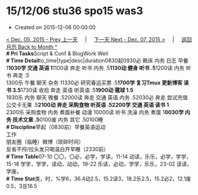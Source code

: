 # 15/12/06 stu36 spo15 was3

* Created on 2015-12-06 00:00:00

[&lt; Dec. 05, 2015 - Prev 上一天](d05.md)     \|     [下一天 Next - Dec. 07, 2015 &gt;](d07.md)     \|     [返回月历 Back to Month ^](index.md)   
**\# Pri Tasks**Script & Conf & BlogWork Well  
**\# Time Detail**to\_time\|type\|desc\|duration0830起0930必 赖床 内务 日志 早餐 1**1030学 交通 英语 1**1100读 奔走 听书 内务 .5**1130动 健身 听书 .5**1200读 内务 听书 奔走 .5  
1300乐 午餐 聊天 杂务 11330必 研究春运买票 .5**1700学 复习Tmux 更新博客 读书 3.5**1730读 收拾 奔走 英语 听英语 .5**1900动 毽球 1.5**  
1930乐 内务 聊天 晚餐 .52000读 奔走 交通 英语 内务 .52030必 奔走 尝试充值公交卡无果 .5**2100动 奔走 采购食物 听英语 .52200学 交通 英语 读书 1**  
2300乐 采购食物 内务 煮面补餐 动漫 10000读 听书 洗澡 内务 煮蛋 1**0030学 内务 技术文章 .5**0100废 内务 其它 .50100睡  
**\# Discipline**早起（0830前）早餐英语运动  
工作  
朋友圈（临睡）微博（琐碎时间）  
反省不捋/拉头发只喝温白开早睡（2330前）  
**\# Time Table**07-10 〇〇，〇必，必学，学读，11-14 动读，乐乐，必学，学学，15-18 学学，学学，读动，动动，19-22 乐读，必动，学学，乐乐，23-02 读读，学废。  
**\# Time Stat**类，时，%学6，36.4动2.5，15.2读3，18.2乐2.5，15.2必2，12.1废0.5，3总16.5

